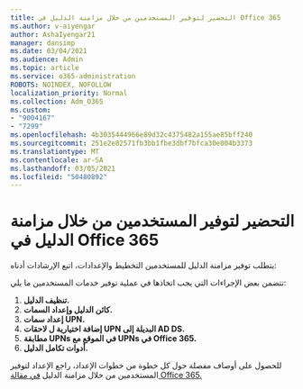 ```yaml
---
title: التحضير لتوفير المستخدمين من خلال مزامنة الدليل في Office 365
ms.author: v-aiyengar
author: AshaIyengar21
manager: dansimp
ms.date: 03/04/2021
ms.audience: Admin
ms.topic: article
ms.service: o365-administration
ROBOTS: NOINDEX, NOFOLLOW
localization_priority: Normal
ms.collection: Adm_O365
ms.custom:
- "9004167"
- "7299"
ms.openlocfilehash: 4b3035444966e89d32c4375482a155ae85bff240
ms.sourcegitcommit: 251e2e82571fb3bb1fbe3dbf7bfca30e004b3373
ms.translationtype: MT
ms.contentlocale: ar-SA
ms.lasthandoff: 03/05/2021
ms.locfileid: "50480892"
---
```

# <a name="prepare-to-provision-users-through-directory-synchronization-to-office-365"></a>التحضير لتوفير المستخدمين من خلال مزامنة الدليل في Office 365

يتطلب توفير مزامنة الدليل للمستخدمين التخطيط والإعدادات، اتبع الإرشادات أدناه:

تتضمن بعض الإجراءات التي يجب اتخاذها في عملية توفير خدمات المستخدمين ما يلي:
1. **تنظيف الدليل.**
1. **كائن الدليل وإعداد السمات.**
1. **إعداد سمات UPN.**
1. **إضافة اختيارية ل لاحقات UPN البديلة إلى AD DS.**
1. **مطابقة UPNs في الموقع مع UPNs في Office 365.**
1. **أدوات تكامل الدليل.**

للحصول على أوصاف مفصلة حول كل خطوة من خطوات الإعداد، راجع الإعداد لتوفير المستخدمين من خلال مزامنة الدليل [في مقالة Office 365.](https://aka.ms/office365assistantprovisionuserstooffice365)